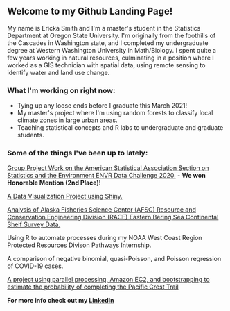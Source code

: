 ## Welcome to my Github Landing Page!

My name is Ericka Smith and I'm a master's student in the Statistics Department at Oregon State University. I'm originally from the foothills of the Cascades in Washington state, and I completed my undergraduate degree at Western Washington University in Math/Biology. I spent quite a few years working in natural resources, culminating in a position where I worked as a GIS technician with spatial data, using remote sensing to identify water and land use change.

### What I'm working on right now: 

* Tying up any loose ends before I graduate this March 2021!
* My master's project where I'm using random forests to classify local climate zones in large urban areas. 
* Teaching statistical concepts and R labs to undergraduate and graduate students. 

### Some of the things I've been up to lately:

[Group Project Work on the American Statistical Association Section on Statistics and the Environment ENVR Data Challenge 2020.](https://jimmylovestea.shinyapps.io/datadash/) - **We won Honorable Mention (2nd Place)!**

[A Data Visualization Project using Shiny.](https://erickabsmith.shinyapps.io/catch-data/)

[Analysis of Alaska Fisheries Science Center (AFSC) Resource and Conservation Engineering Division (RACE) Eastern Bering Sea Continental Shelf Survey Data.](https://github.com/erickabsmith/flatfish_2020)

Using R to automate processes during my NOAA West Coast Region Protected Resources Divison Pathways Internship.

A comparison of negative binomial, quasi-Poisson, and Poisson regression of COVID-19 cases.

[A project using parallel processing, Amazon EC2, and bootstrapping to estimate the probability of completing the Pacific Crest Trail](https://github.com/ST541-Fall2020/erickabsmith-project-trail)

**For more info check out my [LinkedIn](https://www.linkedin.com/in/erickabsmith/)**
